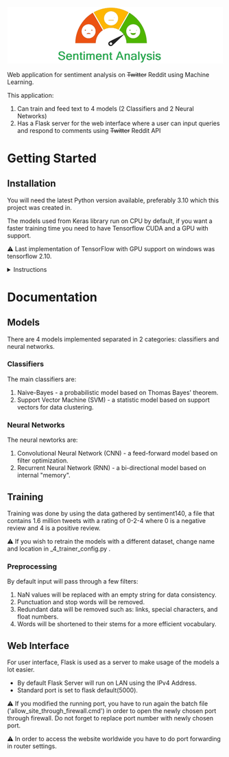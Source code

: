 ![](README_Assets/sentiment_analysis_logo.png)

Web application for sentiment analysis on ~~Twitter~~ Reddit using Machine Learning.

This application:
1. Can train and feed text to 4 models (2 Classifiers and 2 Neural Networks)
2. Has a Flask server for the web interface where a user can input queries and respond to comments using ~~Twitter~~ Reddit API

# Getting Started

## Installation

You will need the latest Python version available, preferably 3.10 which this project was created in.

The models used from Keras library run on CPU by default, if you want a faster training time you need to have Tensorflow CUDA and a GPU with support.

:warning: Last implementation of TensorFlow with GPU support on windows was tensorflow 2.10.

<details><summary>Instructions</summary>
   
1. Install Python (preferably 3.10, any later version should be fine).
2. Install all the required packages by running autoconfig.py for each functionality.
3. Install tensorflow-cpu or tensorflow 2.10 for GPU support (For Windows).
4. Run main.py for training & testing or app.py to start the web server.

:warning: For flask server to run outside the local area network you have to open the port by using the batch file 'allow_site_through_firewall.cmd'.
</details>

# Documentation

## Models

There are 4 models implemented separated in 2 categories: classifiers and neural networks.

### Classifiers

The main classifiers are:
1. Naive-Bayes - a probabilistic model based on Thomas Bayes' theorem.
2. Support Vector Machine (SVM) - a statistic model based on support vectors for data clustering.

### Neural Networks

The neural newtorks are:
1. Convolutional Neural Network (CNN) - a feed-forward model based on filter optimization.
2. Recurrent Neural Network (RNN) - a bi-directional model based on internal "memory".

## Training

Training was done by using the data gathered by sentiment140, a file that contains 1.6 million tweets with a rating of 0-2-4 where 0 is a negative review and 4 is a positive review. 

:warning: If you wish to retrain the models with a different dataset, change name and location in _4_trainer_config.py .

### Preprocessing

By default input will pass through a few filters:
1. NaN values will be replaced with an empty string for data consistency.
2. Punctuation and stop words will be removed.
3. Redundant data will be removed such as: links, special characters, and float numbers.
4. Words will be shortened to their stems for a more efficient vocabulary.

## Web Interface

For user interface, Flask is used as a server to make usage of the models a lot easier.

- By default Flask Server will run on LAN using the IPv4 Address.
- Standard port is set to flask default(5000).

:warning: If you modified the running port, you have to run again the batch file ('allow_site_through_firewall.cmd') in order to open the newly chosen port through firewall. Do not forget to replace port number with newly chosen port.

:warning: In order to access the website worldwide you have to do port forwarding in router settings.
